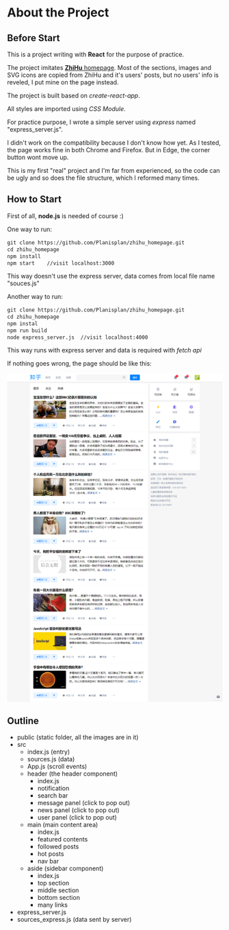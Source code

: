 # About the Project

## Before Start

This is a project writing with **React** for the purpose of practice.  

The project imitates [**ZhiHu** homepage](https://www.zhihu.com/). Most of the sections, images and SVG icons are copied from ZhiHu and it's users' posts, but no users' info is reveled, I put mine on the page instead.  

The project is built based on *create-react-app*.  

All styles are imported using *CSS Module*.

For practice purpose, I wrote a simple server using *express* named "express_server.js".  

I didn't work on the compatibility because I don't know how yet. As I tested, the page works fine in both Chrome and Firefox. But in Edge, the corner button wont move up.

This is my first "real" project and I'm far from experienced, so the code can be ugly and so does the file structure, which I reformed many times.

## How to Start

First of all, **node.js** is needed of course :)

One way to run:
```
git clone https://github.com/Planisplan/zhihu_homepage.git
cd zhihu_homepage
npm install
npm start    //visit localhost:3000
```
This way doesn't use the express server, data comes from local file name "souces.js"

Another way to run:
```
git clone https://github.com/Planisplan/zhihu_homepage.git
cd zhihu_homepage
npm instal
npm run build
node express_server.js  //visit localhost:4000
```
This way runs with express server and data is required with *fetch api*

If nothing goes wrong, the page should be like this:

<img src='./screenshots.png' width=800px/>

## Outline

- public (static folder, all the images are in it)
- src
  - index.js (entry)
  - sources.js (data)
  - App.js (scroll events)
  - header (the header component)
    - index.js
    - notification
    - search bar
    - message panel (click to pop out)
    - news panel (click to pop out)
    - user panel (click to pop out)
  - main (main content area)
    - index.js
    - featured contents
    - followed posts
    - hot posts
    - nav bar
  - aside (sidebar component)
    - index.js
    - top section
    - middle section
    - bottom section
    - many links
- express_server.js
- sources_express.js (data sent by server)